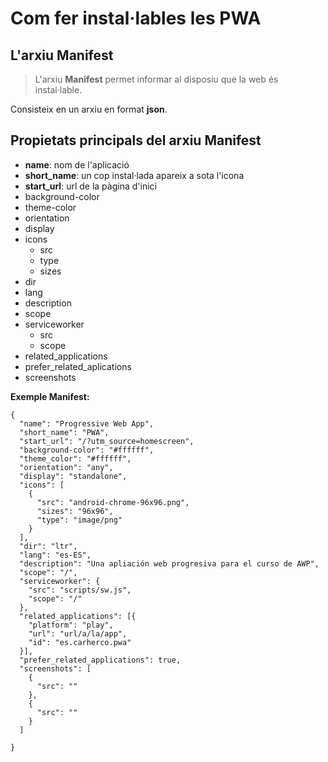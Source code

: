 # Com fer instal·lables les PWA

## L'arxiu Manifest

> L'arxiu **Manifest** permet informar al disposiu que la web és instal·lable.

Consisteix en un arxiu en format **json**.

## Propietats principals del arxiu Manifest

* **name**: nom de l'aplicació
* **short_name**: un cop instal·lada apareix a sota l'icona
* **start_url**: url de la pàgina d'inici
* background-color
* theme-color
* orientation
* display
* icons
  * src
  * type
  * sizes
* dir
* lang
* description
* scope
* serviceworker
  * src
  * scope
* related_applications
* prefer_related_aplications
* screenshots

**Exemple Manifest:**

```
{
  "name": "Progressive Web App",
  "short_name": "PWA",
  "start_url": "/?utm_source=homescreen",
  "background-color": "#ffffff",
  "theme_color": "#ffffff",
  "orientation": "any",
  "display": "standalone",
  "icons": [
    {
      "src": "android-chrome-96x96.png",
      "sizes": "96x96",
      "type": "image/png"
    }
  ],
  "dir": "ltr",
  "lang": "es-ES",
  "description": "Una apliación web progresiva para el curso de AWP",
  "scope": "/",
  "serviceworker": {
    "src": "scripts/sw.js",
    "scope": "/"
  },
  "related_applications": [{
    "platform": "play",
    "url": "url/a/la/app",
    "id": "es.carherco.pwa"
  }],
  "prefer_related_applications": true,
  "screenshots": [
    {
      "src": ""
    },
    {
      "src": ""
    }
  ]

}
```

